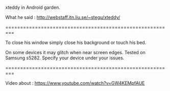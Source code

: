 xteddy in Android garden.

What he said : http://webstaff.itn.liu.se/~stegu/xteddy/

=========================================================

To close his window simply close his background or touch his bed.

On some devices it may glitch when near screen edges. Tested on Samsung s5282. Specify your device under your issues.

=========================================================

Video about : https://www.youtube.com/watch?v=GW4KEMpfAUE
